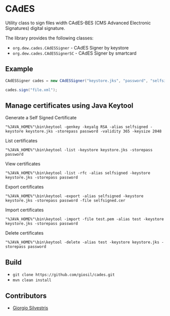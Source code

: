 # CAdES

Utility class to sign files width CAdES-BES (CMS Advanced Electronic Signatures) digital signature.

The library provides the following classes:

- `org.dew.cades.CAdESSigner` - CAdES Signer by keystore
- `org.dew.cades.CAdESSignerSC` - CAdES Signer by smartcard

## Example

```java
CAdESSigner cades = new CAdESSigner("keystore.jks", "password", "selfsigned");

cades.sign("file.xml");
```

## Manage certificates using Java Keytool

Generate a Self Signed Certificate

`"%JAVA_HOME%"\bin\keytool -genkey -keyalg RSA -alias selfsigned -keystore keystore.jks -storepass password -validity 365 -keysize 2048`

List certificates

`"%JAVA_HOME%"\bin\keytool -list -keystore keystore.jks -storepass password`

View certificates

`"%JAVA_HOME%"\bin\keytool -list -rfc -alias selfsigned -keystore keystore.jks -storepass password`

Export certificates

`"%JAVA_HOME%"\bin\keytool -export -alias selfsigned -keystore keystore.jks -storepass password -file selfsigned.cer`

Import certificates

`"%JAVA_HOME%"\bin\keytool -import -file test.pem -alias test -keystore keystore.jks -storepass password`

Delete certificates

`"%JAVA_HOME%"\bin\keytool -delete -alias test -keystore keystore.jks -storepass password`

## Build

- `git clone https://github.com/giosil/cades.git`
- `mvn clean install`

## Contributors

* [Giorgio Silvestris](https://github.com/giosil)
